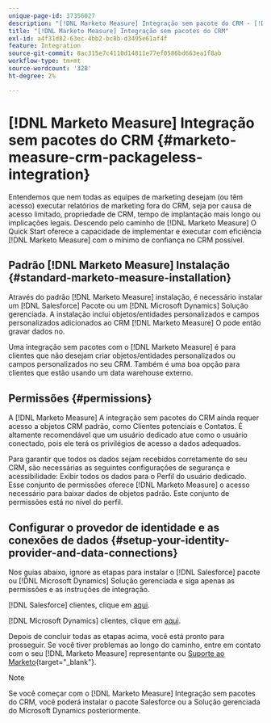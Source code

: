```yaml
---
unique-page-id: 37356027
description: "[!DNL Marketo Measure] Integração sem pacote do CRM - [!DNL Marketo Measure] - Documentação do produto"
title: "[!DNL Marketo Measure] Integração sem pacotes do CRM"
exl-id: a4f31d82-63ec-4bb2-bc8b-d3495e61af4f
feature: Integration
source-git-commit: 8ac315e7c4110d14811e77ef0586bd663ea1f8ab
workflow-type: tm+mt
source-wordcount: '328'
ht-degree: 2%

---
```


# [!DNL Marketo Measure] Integração sem pacotes do CRM {#marketo-measure-crm-packageless-integration}

Entendemos que nem todas as equipes de marketing desejam (ou têm acesso) executar relatórios de marketing fora do CRM, seja por causa de acesso limitado, propriedade de CRM, tempo de implantação mais longo ou implicações legais. Descendo pelo caminho de [!DNL Marketo Measure] O Quick Start oferece a capacidade de implementar e executar com eficiência [!DNL Marketo Measure] com o mínimo de confiança no CRM possível.

## Padrão [!DNL Marketo Measure] Instalação {#standard-marketo-measure-installation}

Através do padrão [!DNL Marketo Measure] instalação, é necessário instalar um [!DNL Salesforce] Pacote ou um [!DNL Microsoft Dynamics] Solução gerenciada. A instalação inclui objetos/entidades personalizados e campos personalizados adicionados ao CRM [!DNL Marketo Measure] O pode então gravar dados no.

Uma integração sem pacotes com o [!DNL Marketo Measure] é para clientes que não desejam criar objetos/entidades personalizados ou campos personalizados no seu CRM. Também é uma boa opção para clientes que estão usando um data warehouse externo.

## Permissões {#permissions}

A [!DNL Marketo Measure] A integração sem pacotes do CRM ainda requer acesso a objetos CRM padrão, como Clientes potenciais e Contatos. É altamente recomendável que um usuário dedicado atue como o usuário conectado, pois ele terá os privilégios de acesso a dados adequados.

Para garantir que todos os dados sejam recebidos corretamente do seu CRM, são necessárias as seguintes configurações de segurança e acessibilidade: Exibir todos os dados para o Perfil do usuário dedicado. Esse conjunto de permissões oferece [!DNL Marketo Measure] o acesso necessário para baixar dados de objetos padrão. Este conjunto de permissões está no nível do perfil.

## Configurar o provedor de identidade e as conexões de dados {#setup-your-identity-provider-and-data-connections}

Nos guias abaixo, ignore as etapas para instalar o [!DNL Salesforce] pacote ou [!DNL Microsoft Dynamics] Solução gerenciada e siga apenas as permissões e as instruções de integração.

[!DNL Salesforce] clientes, clique em [aqui](/help/configuration-and-setup/marketo-measure-and-salesforce/marketo-measure-salesforce-package-installation-and-set-up.md).

[!DNL Microsoft Dynamics] clientes, clique em [aqui](/help/marketo-measure-and-dynamics/getting-started-with-marketo-measure-and-dynamics/microsoft-dynamics-crm-installation-guide.md).

Depois de concluir todas as etapas acima, você está pronto para prosseguir. Se você tiver problemas ao longo do caminho, entre em contato com o seu [!DNL Marketo Measure] representante ou [Suporte ao Marketo](https://nation.marketo.com/t5/support/ct-p/Support){target="_blank"}.

>[!NOTE]
>
>Se você começar com o [!DNL Marketo Measure] Integração sem pacotes do CRM, você poderá instalar o pacote Salesforce ou a Solução gerenciada do Microsoft Dynamics posteriormente.
